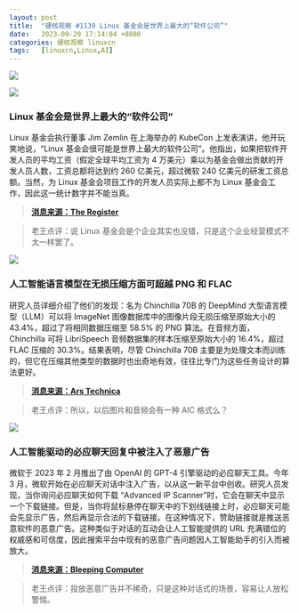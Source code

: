 ```yaml
---
layout: post
title:	"硬核观察 #1139 Linux 基金会是世界上最大的“软件公司”"
date:	2023-09-29 17:14:04 +0800 
categories:	硬核观察 linuxcn 
tags:	[linuxcn,Linux,AI]
---
```



![](/Asserts/Images//attachment/album/202309/29/171322fihifpe51hpgngfn.jpg)


![](/Asserts/Images//attachment/album/202309/29/171324iiekkekiemizumke.jpg)


### Linux 基金会是世界上最大的“软件公司”


Linux 基金会执行董事 Jim Zemlin 在上海举办的 KubeCon 上发表演讲，他开玩笑地说，“Linux 基金会很可能是世界上最大的软件公司”。他指出，如果把软件开发人员的平均工资（假定全球平均工资为 4 万美元）乘以为基金会做出贡献的开发人员人数，工资总额将达到约 260 亿美元，超过微软 240 亿美元的研发工资总额。当然，为 Linux 基金会项目工作的开发人员实际上都不为 Linux 基金会工作，因此这一统计数字并不能当真。



> 
> **[消息来源：The Register](https://www.theregister.com/2023/09/28/kubecon_shanghai/)**
> 
> 
> 



> 
> 老王点评：说 Linux 基金会是个企业其实也没错，只是这个企业经营模式不太一样罢了。
> 
> 
> 


![](/Asserts/Images//attachment/album/202309/29/171340rl2jwtbl4ctvli44.jpg)


### 人工智能语言模型在无损压缩方面可超越 PNG 和 FLAC


研究人员详细介绍了他们的发现：名为 Chinchilla 70B 的 DeepMind 大型语言模型（LLM）可以将 ImageNet 图像数据库中的图像片段无损压缩至原始大小的 43.4%，超过了将相同数据压缩至 58.5% 的 PNG 算法。在音频方面，Chinchilla 可将 LibriSpeech 音频数据集的样本压缩至原始大小的 16.4%，超过 FLAC 压缩的 30.3%。结果表明，尽管 Chinchilla 70B 主要是为处理文本而训练的，但它在压缩其他类型的数据时也出奇地有效，往往比专门为这些任务设计的算法更好。



> 
> **[消息来源：Ars Technica](https://arstechnica.com/information-technology/2023/09/ai-language-models-can-exceed-png-and-flac-in-lossless-compression-says-study/)**
> 
> 
> 



> 
> 老王点评：所以，以后图片和音频会有一种 AIC 格式么？
> 
> 
> 


![](/Asserts/Images//attachment/album/202309/29/171349igrc85rr8gw5cxtf.jpg)


### 人工智能驱动的必应聊天回复中被注入了恶意广告


微软于 2023 年 2 月推出了由 OpenAI 的 GPT-4 引擎驱动的必应聊天工具。今年 3 月，微软开始在必应聊天对话中注入广告，以从这一新平台中创收。研究人员发现，当你询问必应聊天如何下载 “Advanced IP Scanner”时，它会在聊天中显示一个下载链接。但是，当你将鼠标悬停在聊天中的下划线链接上时，必应聊天可能会先显示广告，然后再显示合法的下载链接。在这种情况下，赞助链接就是推送恶意软件的恶意广告。这种类似于对话的互动会让人工智能提供的 URL 充满错位的权威感和可信度，因此搜索平台中现有的恶意广告问题因人工智能助手的引入而被放大。



> 
> **[消息来源：Bleeping Computer](https://www.bleepingcomputer.com/news/security/bing-chat-responses-infiltrated-by-ads-pushing-malware/)**
> 
> 
> 



> 
> 老王点评：投放恶意广告并不稀奇，只是这种对话式的场景，容易让人放松警惕。
> 
> 
>
